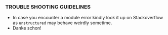 ### TROUBLE SHOOTING GUIDELINES

- In case you encounter a module error kindly look it up on Stackoverflow as ```unstructured``` may behave weirdly sometime.
- Danke schon!